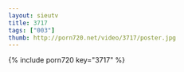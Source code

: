 ```yaml
--- 
layout: sieutv
title: 3717
tags: ["003"]
thumb: http://porn720.net/video/3717/poster.jpg
---
```

{% include porn720 key="3717" %} 
